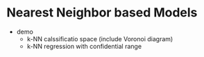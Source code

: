 # Nearest Neighbor based Models

- demo
  - k-NN calssificatio space (include Voronoi diagram)
  - k-NN regression with confidential range

